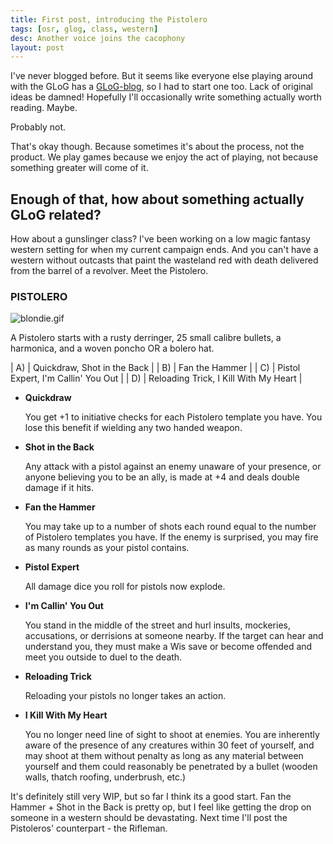 ```yaml
---
title: First post, introducing the Pistolero
tags: [osr, glog, class, western]
desc: Another voice joins the cacophony
layout: post
---
```


I've never blogged before.
But it seems like everyone else playing around with the GLoG has a [GLoG-blog], so I had to start one too.
Lack of original ideas be damned!
Hopefully I'll occasionally write something actually worth reading.
Maybe.
<!-- more -->

Probably not.

That's okay though.
Because sometimes it's about the process, not the product.
We play games because we enjoy the act of playing, not because something greater will come of it.

## Enough of that, how about something actually GLoG related?
How about a gunslinger class?
I've been working on a low magic fantasy western setting for when my current campaign ends.
And you can't have a western without outcasts that paint the wasteland red with death delivered from the barrel of a revolver.  Meet the Pistolero.

### PISTOLERO

![blondie.gif](https://imgur.com/xutVeS1.gif)

A Pistolero starts with a rusty derringer, 25 small calibre bullets, a harmonica, and a woven poncho OR a bolero hat.

| A) | Quickdraw, Shot in the Back |
| B) | Fan the Hammer |
| C) | Pistol Expert, I'm Callin' You Out |
| D) | Reloading Trick, I Kill With My Heart |

* **Quickdraw**
    
    You get +1 to initiative checks for each Pistolero template you have.
    You lose this benefit if wielding any two handed weapon.

* **Shot in the Back**

    Any attack with a pistol against an enemy unaware of your presence,
    or anyone believing you to be an ally, is made at +4 and deals double damage if it hits.

* **Fan the Hammer**

    You may take up to a number of shots each round equal to the number of Pistolero templates you have.
    If the enemy is surprised, you may fire as many rounds as your pistol contains.

* **Pistol Expert**

    All damage dice you roll for pistols now explode.

* **I'm Callin' You Out**

    You stand in the middle of the street and hurl insults, mockeries, accusations, or derrisions at someone nearby.
    If the target can hear and understand you, they must make a Wis save or become offended and meet you outside to duel to the death.

* **Reloading Trick**

    Reloading your pistols no longer takes an action.

* **I Kill With My Heart**

    You no longer need line of sight to shoot at enemies.
    You are inherently aware of the presence of any creatures within 30 feet of yourself, and may shoot at them without penalty as long as any material between yourself and them could reasonably be penetrated by a bullet (wooden walls, thatch roofing, underbrush, etc.)

It's definitely still very WIP, but so far I think its a good start.
Fan the Hammer + Shot in the Back is pretty op,
but I feel like getting the drop on someone in a western should be devastating.
Next time I'll post the Pistoleros' counterpart - the Rifleman.

[GLoG-blog]: (https://diyanddragons.blogspot.com/2019/03/who-is-glogosphere.html)
